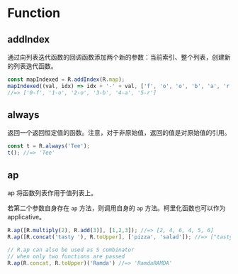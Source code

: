 # Function

## addIndex

通过向列表迭代函数的回调函数添加两个新的参数：当前索引、整个列表，创建新的列表迭代函数。

```js
const mapIndexed = R.addIndex(R.map);
mapIndexed((val, idx) => idx + '-' + val, ['f', 'o', 'o', 'b', 'a', 'r']);
//=> ['0-f', '1-o', '2-o', '3-b', '4-a', '5-r']
```

## always

返回一个返回恒定值的函数。注意，对于非原始值，返回的值是对原始值的引用。

```js
const t = R.always('Tee');
t(); //=> 'Tee'
```

## ap

ap 将函数列表作用于值列表上。

若第二个参数自身存在 `ap` 方法，则调用自身的 `ap` 方法。柯里化函数也可以作为 applicative。

```js
R.ap([R.multiply(2), R.add(3)], [1,2,3]); //=> [2, 4, 6, 4, 5, 6]
R.ap([R.concat('tasty '), R.toUpper], ['pizza', 'salad']); //=> ["tasty pizza", "tasty salad", "PIZZA", "SALAD"]

// R.ap can also be used as S combinator
// when only two functions are passed
R.ap(R.concat, R.toUpper)('Ramda') //=> 'RamdaRAMDA'
```
